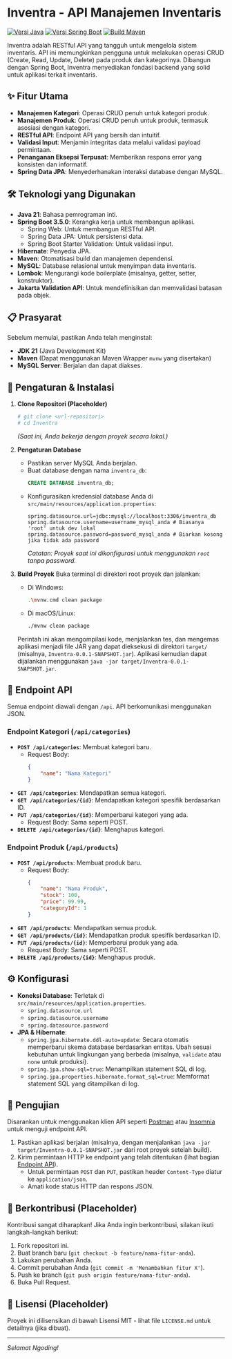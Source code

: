# Inventra - API Manajemen Inventaris

[![Versi Java](https://img.shields.io/badge/Java-21-blue.svg)](https://www.oracle.com/java/technologies/downloads/#java21)
[![Versi Spring Boot](https://img.shields.io/badge/Spring%20Boot-3.5.0-brightgreen.svg)](https://spring.io/projects/spring-boot)
[![Build Maven](https://img.shields.io/badge/Build-Maven-red.svg)](https://maven.apache.org/)

Inventra adalah RESTful API yang tangguh untuk mengelola sistem inventaris. API ini memungkinkan pengguna untuk melakukan operasi CRUD (Create, Read, Update, Delete) pada produk dan kategorinya. Dibangun dengan Spring Boot, Inventra menyediakan fondasi backend yang solid untuk aplikasi terkait inventaris.

## ✨ Fitur Utama

*   **Manajemen Kategori**: Operasi CRUD penuh untuk kategori produk.
*   **Manajemen Produk**: Operasi CRUD penuh untuk produk, termasuk asosiasi dengan kategori.
*   **RESTful API**: Endpoint API yang bersih dan intuitif.
*   **Validasi Input**: Menjamin integritas data melalui validasi payload permintaan.
*   **Penanganan Eksepsi Terpusat**: Memberikan respons error yang konsisten dan informatif.
*   **Spring Data JPA**: Menyederhanakan interaksi database dengan MySQL.

## 🛠️ Teknologi yang Digunakan

*   **Java 21**: Bahasa pemrograman inti.
*   **Spring Boot 3.5.0**: Kerangka kerja untuk membangun aplikasi.
    *   Spring Web: Untuk membangun RESTful API.
    *   Spring Data JPA: Untuk persistensi data.
    *   Spring Boot Starter Validation: Untuk validasi input.
*   **Hibernate**: Penyedia JPA.
*   **Maven**: Otomatisasi build dan manajemen dependensi.
*   **MySQL**: Database relasional untuk menyimpan data inventaris.
*   **Lombok**: Mengurangi kode boilerplate (misalnya, getter, setter, konstruktor).
*   **Jakarta Validation API**: Untuk mendefinisikan dan memvalidasi batasan pada objek.

## 📋 Prasyarat

Sebelum memulai, pastikan Anda telah menginstal:

*   **JDK 21** (Java Development Kit)
*   **Maven** (Dapat menggunakan Maven Wrapper `mvnw` yang disertakan)
*   **MySQL Server**: Berjalan dan dapat diakses.

## 🚀 Pengaturan & Instalasi

1.  **Clone Repositori (Placeholder)**
    ```bash
    # git clone <url-repositori>
    # cd Inventra
    ```
    *(Saat ini, Anda bekerja dengan proyek secara lokal.)*

2.  **Pengaturan Database**
    *   Pastikan server MySQL Anda berjalan.
    *   Buat database dengan nama `inventra_db`:
        ```sql
        CREATE DATABASE inventra_db;
        ```
    *   Konfigurasikan kredensial database Anda di `src/main/resources/application.properties`:
        ```properties
        spring.datasource.url=jdbc:mysql://localhost:3306/inventra_db
        spring.datasource.username=username_mysql_anda # Biasanya 'root' untuk dev lokal
        spring.datasource.password=password_mysql_anda # Biarkan kosong jika tidak ada password
        ```
        *Catatan: Proyek saat ini dikonfigurasi untuk menggunakan `root` tanpa password.*

3.  **Build Proyek**
    Buka terminal di direktori root proyek dan jalankan:
    *   Di Windows:
        ```bash
        .\mvnw.cmd clean package
        ```
    *   Di macOS/Linux:
        ```bash
        ./mvnw clean package
        ```
    Perintah ini akan mengompilasi kode, menjalankan tes, dan mengemas aplikasi menjadi file JAR yang dapat dieksekusi di direktori `target/` (misalnya, `Inventra-0.0.1-SNAPSHOT.jar`). Aplikasi kemudian dapat dijalankan menggunakan `java -jar target/Inventra-0.0.1-SNAPSHOT.jar`.

## 🔌 Endpoint API

Semua endpoint diawali dengan `/api`. API berkomunikasi menggunakan JSON.

### Endpoint Kategori (`/api/categories`)

*   **`POST /api/categories`**: Membuat kategori baru.
    *   Request Body:
        ```json
        {
            "name": "Nama Kategori"
        }
        ```
*   **`GET /api/categories`**: Mendapatkan semua kategori.
*   **`GET /api/categories/{id}`**: Mendapatkan kategori spesifik berdasarkan ID.
*   **`PUT /api/categories/{id}`**: Memperbarui kategori yang ada.
    *   Request Body: Sama seperti POST.
*   **`DELETE /api/categories/{id}`**: Menghapus kategori.

### Endpoint Produk (`/api/products`)

*   **`POST /api/products`**: Membuat produk baru.
    *   Request Body:
        ```json
        {
            "name": "Nama Produk",
            "stock": 100,
            "price": 99.99,
            "categoryId": 1
        }
        ```
*   **`GET /api/products`**: Mendapatkan semua produk.
*   **`GET /api/products/{id}`**: Mendapatkan produk spesifik berdasarkan ID.
*   **`PUT /api/products/{id}`**: Memperbarui produk yang ada.
    *   Request Body: Sama seperti POST.
*   **`DELETE /api/products/{id}`**: Menghapus produk.

## ⚙️ Konfigurasi

*   **Koneksi Database**: Terletak di `src/main/resources/application.properties`.
    *   `spring.datasource.url`
    *   `spring.datasource.username`
    *   `spring.datasource.password`
*   **JPA & Hibernate**:
    *   `spring.jpa.hibernate.ddl-auto=update`: Secara otomatis memperbarui skema database berdasarkan entitas. Ubah sesuai kebutuhan untuk lingkungan yang berbeda (misalnya, `validate` atau `none` untuk produksi).
    *   `spring.jpa.show-sql=true`: Menampilkan statement SQL di log.
    *   `spring.jpa.properties.hibernate.format_sql=true`: Memformat statement SQL yang ditampilkan di log.

## 🧪 Pengujian

Disarankan untuk menggunakan klien API seperti [Postman](https://www.postman.com/) atau [Insomnia](https://insomnia.rest/) untuk menguji endpoint API.

1.  Pastikan aplikasi berjalan (misalnya, dengan menjalankan `java -jar target/Inventra-0.0.1-SNAPSHOT.jar` dari root proyek setelah build).
2.  Kirim permintaan HTTP ke endpoint yang telah ditentukan (lihat bagian [Endpoint API](#-endpoint-api)).
    *   Untuk permintaan `POST` dan `PUT`, pastikan header `Content-Type` diatur ke `application/json`.
    *   Amati kode status HTTP dan respons JSON.

## 🤝 Berkontribusi (Placeholder)

Kontribusi sangat diharapkan! Jika Anda ingin berkontribusi, silakan ikuti langkah-langkah berikut:
1.  Fork repositori ini.
2.  Buat branch baru (`git checkout -b feature/nama-fitur-anda`).
3.  Lakukan perubahan Anda.
4.  Commit perubahan Anda (`git commit -m 'Menambahkan fitur X'`).
5.  Push ke branch (`git push origin feature/nama-fitur-anda`).
6.  Buka Pull Request.

## 📜 Lisensi (Placeholder)

Proyek ini dilisensikan di bawah Lisensi MIT - lihat file `LICENSE.md` untuk detailnya (jika dibuat).

---

*Selamat Ngoding!* 